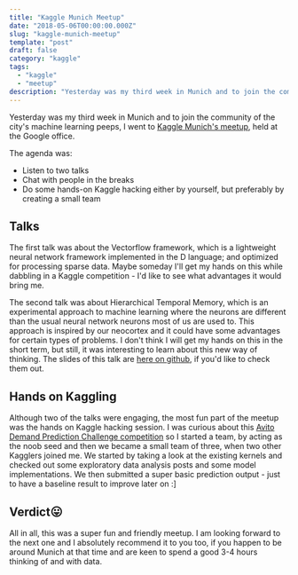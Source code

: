 ```yaml
---
title: "Kaggle Munich Meetup"
date: "2018-05-06T00:00:00.000Z"
slug: "kaggle-munich-meetup"
template: "post"
draft: false
category: "kaggle"
tags:
  - "kaggle"
  - "meetup"
description: "Yesterday was my third week in Munich and to join the community of the city's machine learning peeps, I went to Kaggle Munich's meetup, held at the Google office."
---
```


Yesterday was my third week in Munich and to join the community of the city's machine learning peeps, I went to [Kaggle Munich's meetup](https://www.meetup.com/Kaggle-Munich/events/past/), held at the Google office.

The agenda was:

- Listen to two talks
- Chat with people in the breaks
- Do some hands-on Kaggle hacking either by yourself, but preferably by creating a small team

## Talks

The first talk was about the Vectorflow framework, which is a lightweight neural network framework implemented in the D language; and optimized for processing sparse data. Maybe someday I'll get my hands on this while dabbling in a Kaggle competition - I'd like to see what advantages it would bring me.

The second talk was about Hierarchical Temporal Memory, which is an experimental approach to machine learning where the neurons are different than the usual neural network neurons most of us are used to. This approach is inspired by our neocortex and it could have some advantages for certain types of problems. I don't think I will get my hands on this in the short term, but still, it was interesting to learn about this new way of thinking. The slides of this talk are [here on github](https://github.com/ConnorJL/Kaggle-Munich-HTM), if you'd like to check them out.

## Hands on Kaggling

Although two of the talks were engaging, the most fun part of the meetup was the hands on Kaggle hacking session. I was curious about this [Avito Demand Prediction Challenge competition](https://www.kaggle.com/c/avito-demand-prediction) so I started a team, by acting as the noob seed and then we became a small team of three, when two other Kagglers joined me. We started by taking a look at the existing kernels and checked out some exploratory data analysis posts and some model implementations. We then submitted a super basic prediction output - just to have a baseline result to improve later on :]

## Verdict😛
All in all, this was a super fun and friendly meetup. I am looking forward to the next one and I absolutely recommend it to you too, if you happen to be around Munich at that time and are keen to spend a good 3-4 hours thinking of and with data.
